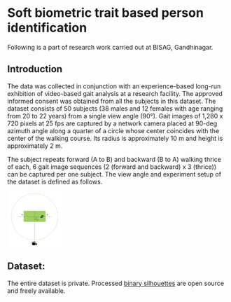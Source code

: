 # Soft biometric trait based person identification

Following is a part of research work carried out at BISAG, Gandhinagar.

## Introduction

The data was collected in conjunction with an experience-based long-run exhibition of video-based gait analysis at a research facility. The approved informed consent was obtained from all the subjects in this dataset. The dataset consists of 50 subjects (38 males and 12 females with age ranging from 20 to 22 years) from a single view angle (90°). Gait images of 1,280 x 720 pixels at 25 fps are captured by a network camera placed at  90-deg azimuth angle along a quarter of a circle whose center coincides with the center of the walking course. Its radius is approximately 10 m and height is approximately 2 m.  

The subject repeats forward (A to B) and backward (B to A) walking thrice of each, 6 gait image sequences (2 (forward and backward) x 3 (thrice)) can be captured per one subject. The view angle and experiment setup of the dataset is defined as follows. 

<img src="https://github.com/JUGALHKEDIA/Soft-biometric-trait-based-person-identification/blob/main/Experiment%20setup.png" alt="Experiment setup" style="width: 25%; height: 25%">

## Dataset: 

The entire dataset is private. Processed [binary silhouettes](https://drive.google.com/file/d/1xKyrxciKWBoV5CpcVe7Jv_NQSkrVdSg8/view?usp=share_link) are open source and freely available.
